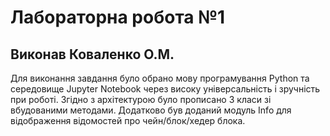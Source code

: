 # Лабораторна робота №1
## Виконав Коваленко О.М.

Для виконання завдання було обрано мову програмування Python та середовище Jupyter Notebook через високу універсальність і зручність при роботі. 
Згідно з архітектурою було прописано 3 класи зі вбудованими методами. Додатково був доданий модуль Info для відображення відомостей про чейн/блок/хедер блока.
